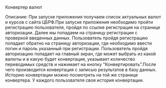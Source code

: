 Конвертер валют

Описание: 
 При запуске приложения получаем список актуальных валют и курсов с сайта ЦБРФ.При запуске приложения необходимо пройти регистрацию пользователя, пройдя по ссылке регистрация на странице авторизации.
Далее мы попадаем на страницу регистрации с проверкой введенных данных. Пользователь пройдя регистрацию попадает обратно на страницу авторизации, где необходимо ввести логин и пароль указанный при регистрации.
 Пользователь пройдя авторизацию попадает на главный экран, где может выбрать из какой валюты и в какую будет конвертация,
указывает количество переводимых средств и нажимает на кнопку "Конвертировать".После чего производится конвертация с записью результатов 
в базу данных.
Историю конвертации можно посмотреть на той же странице конвертера.
У каждого пользователя своя история конвертации.

